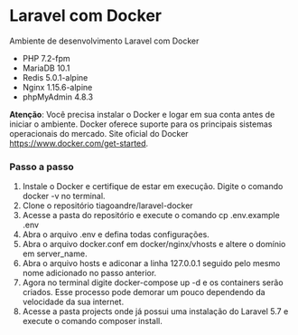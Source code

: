 # Laravel com Docker

Ambiente de desenvolvimento Laravel com Docker

- PHP 7.2-fpm
- MariaDB 10.1
- Redis 5.0.1-alpine
- Nginx 1.15.6-alpine
- phpMyAdmin 4.8.3

**Atenção**: Você precisa instalar o Docker e logar em sua conta antes de iniciar o ambiente. Docker oferece suporte para os principais sistemas operacionais do mercado. Site oficial do Docker https://www.docker.com/get-started.

### Passo a passo
1. Instale o Docker e certifique de estar em execução. Digite o comando docker -v no terminal.
2. Clone o repositório tiagoandre/laravel-docker
3. Acesse a pasta do repositório e execute o comando cp .env.example .env
4. Abra o arquivo .env e defina todas configurações.
5. Abra o arquivo docker.conf em docker/nginx/vhosts e altere o domínio  em server_name. 
6. Abra o arquivo hosts e adiconar a linha 127.0.0.1 seguido pelo mesmo nome adicionado no passo anterior. 
7. Agora no terminal digite docker-compose up -d e os containers serão criados. Esse processo pode demorar um pouco dependendo da velocidade da sua internet. 
8. Acesse a pasta projects onde já possui uma instalação do Laravel 5.7 e execute o comando composer install.
